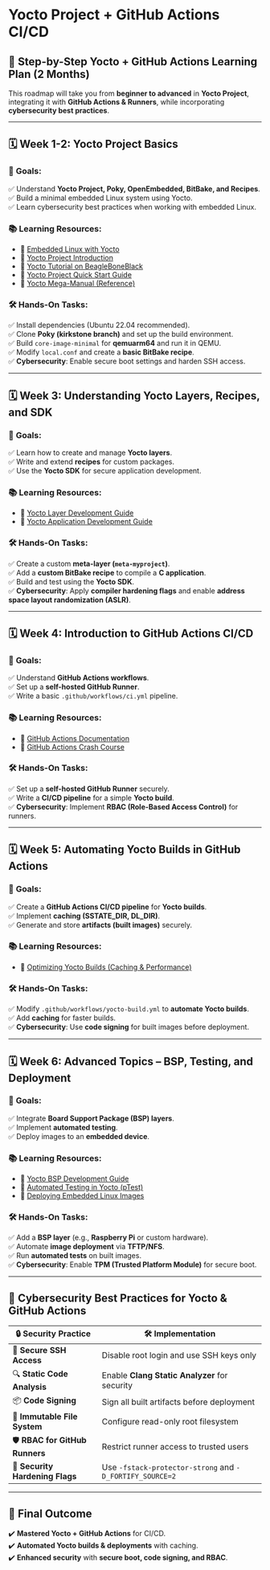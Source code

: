 # Yocto Project + GitHub Actions CI/CD

## 📌 Step-by-Step Yocto + GitHub Actions Learning Plan (2 Months)
This roadmap will take you from **beginner to advanced** in **Yocto Project**, integrating it with **GitHub Actions & Runners**, while incorporating **cybersecurity best practices**.

---

## **🗓️ Week 1-2: Yocto Project Basics**
### 🎯 **Goals:**
✅ Understand **Yocto Project, Poky, OpenEmbedded, BitBake, and Recipes**.  
✅ Build a minimal embedded Linux system using Yocto.  
✅ Learn cybersecurity best practices when working with embedded Linux.

### **📚 Learning Resources:**
- 🎥 [Embedded Linux with Yocto](https://www.youtube.com/watch?v=9vsu67uMcko&list=PLEBQazB0HUyTpoJoZecRK6PpDG31Y7RPB)
- 🎥 [Yocto Project Introduction](https://www.youtube.com/watch?v=yuE7my3KOpo)
- 🎥 [Yocto Tutorial on BeagleBoneBlack](https://www.youtube.com/watch?v=5fj05BWryhM&list=PLwqS94HTEwpQmgL1UsSwNk_2tQdzq3eVJ)
- 📖 [Yocto Project Quick Start Guide](https://docs.yoctoproject.org/brief-yoctoprojectqs/index.html)
- 📖 [Yocto Mega-Manual (Reference)](https://docs.yoctoproject.org/ref-manual/index.html)

### **🛠️ Hands-On Tasks:**
✅ Install dependencies (Ubuntu 22.04 recommended).  
✅ Clone **Poky (kirkstone branch)** and set up the build environment.  
✅ Build `core-image-minimal` for **qemuarm64** and run it in QEMU.  
✅ Modify `local.conf` and create a **basic BitBake recipe**.  
✅ **Cybersecurity**: Enable secure boot settings and harden SSH access.

---

## **🗓️ Week 3: Understanding Yocto Layers, Recipes, and SDK**
### 🎯 **Goals:**
✅ Learn how to create and manage **Yocto layers**.  
✅ Write and extend **recipes** for custom packages.  
✅ Use the **Yocto SDK** for secure application development.

### **📚 Learning Resources:**
- 📖 [Yocto Layer Development Guide](https://docs.yoctoproject.org/dev-manual/layers.html)
- 📖 [Yocto Application Development Guide](https://docs.yoctoproject.org/sdk-manual/index.html)

### **🛠️ Hands-On Tasks:**
✅ Create a custom **meta-layer (`meta-myproject`)**.  
✅ Add a **custom BitBake recipe** to compile a **C application**.  
✅ Build and test using the **Yocto SDK**.  
✅ **Cybersecurity**: Apply **compiler hardening flags** and enable **address space layout randomization (ASLR)**.

---

## **🗓️ Week 4: Introduction to GitHub Actions CI/CD**
### 🎯 **Goals:**
✅ Understand **GitHub Actions workflows**.  
✅ Set up a **self-hosted GitHub Runner**.  
✅ Write a basic `.github/workflows/ci.yml` pipeline.

### **📚 Learning Resources:**
- 📖 [GitHub Actions Documentation](https://docs.github.com/en/actions)
- 🎥 [GitHub Actions Crash Course](https://www.youtube.com/watch?v=R8_veQiYBjI)

### **🛠️ Hands-On Tasks:**
✅ Set up a **self-hosted GitHub Runner** securely.  
✅ Write a **CI/CD pipeline** for a simple **Yocto build**.  
✅ **Cybersecurity**: Implement **RBAC (Role-Based Access Control)** for runners.

---

## **🗓️ Week 5: Automating Yocto Builds in GitHub Actions**
### 🎯 **Goals:**
✅ Create a **GitHub Actions CI/CD pipeline** for **Yocto builds**.  
✅ Implement **caching (SSTATE_DIR, DL_DIR)**.  
✅ Generate and store **artifacts (built images)** securely.

### **📚 Learning Resources:**
- 📖 [Optimizing Yocto Builds (Caching & Performance)](https://wiki.yoctoproject.org/wiki/TipsAndTricks/Improving_Performance)

### **🛠️ Hands-On Tasks:**
✅ Modify `.github/workflows/yocto-build.yml` to **automate Yocto builds**.  
✅ Add **caching** for faster builds.  
✅ **Cybersecurity**: Use **code signing** for built images before deployment.

---

## **🗓️ Week 6: Advanced Topics – BSP, Testing, and Deployment**
### 🎯 **Goals:**
✅ Integrate **Board Support Package (BSP) layers**.  
✅ Implement **automated testing**.  
✅ Deploy images to an **embedded device**.

### **📚 Learning Resources:**
- 📖 [Yocto BSP Development Guide](https://docs.yoctoproject.org/bsp-guide/index.html)
- 📖 [Automated Testing in Yocto (pTest)](https://docs.yoctoproject.org/test-manual/index.html)
- 📖 [Deploying Embedded Linux Images](https://elinux.org/Yocto_Install_Image_to_Target)

### **🛠️ Hands-On Tasks:**
✅ Add a **BSP layer** (e.g., **Raspberry Pi** or custom hardware).  
✅ Automate **image deployment** via **TFTP/NFS**.  
✅ Run **automated tests** on built images.  
✅ **Cybersecurity**: Enable **TPM (Trusted Platform Module)** for secure boot.

---

## **🔐 Cybersecurity Best Practices for Yocto & GitHub Actions**

| 🔒 Security Practice         | 🛠️ Implementation |
|------------------------------|------------------|
| 🔑 **Secure SSH Access** | Disable root login and use SSH keys only |
| 🔍 **Static Code Analysis** | Enable **Clang Static Analyzer** for security |
| 📦 **Code Signing** | Sign all built artifacts before deployment |
| 📜 **Immutable File System** | Configure read-only root filesystem |
| 🛡 **RBAC for GitHub Runners** | Restrict runner access to trusted users |
| 🚀 **Security Hardening Flags** | Use `-fstack-protector-strong` and `-D_FORTIFY_SOURCE=2` |

---

## **🚀 Final Outcome**
✔️ **Mastered Yocto + GitHub Actions** for CI/CD.  
✔️ **Automated Yocto builds & deployments** with caching.  
✔️ **Enhanced security** with **secure boot, code signing, and RBAC**.  